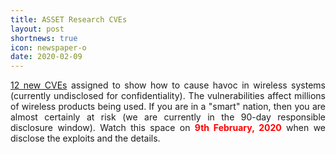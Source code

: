 ```yaml
---
title: ASSET Research CVEs
layout: post
shortnews: true
icon: newspaper-o
date: 2020-02-09
---
```

<p style="text-align:justify">
<a href="https://asset-group.github.io/cves.html">12 new CVEs</a> assigned to show how to cause havoc in 
wireless systems (currently undisclosed for confidentiality). The vulnerabilities affect millions of 
wireless products being used. If you are in a "smart" nation, then you are almost certainly at risk (we 
are currently in the 90-day responsible disclosure window). Watch this space on 
<font color="red"><b>9th February, 2020</b></font> when we disclose the exploits and the details.
</p> 
